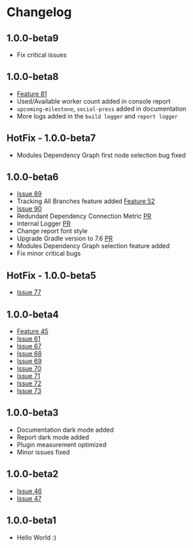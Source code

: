 <!--
 MIT License
 Copyright (c) 2022 Mehdi Janbarari (@janbarari)

 Permission is hereby granted, free of charge, to any person obtaining a copy
 of this software and associated documentation files (the "Software"), to deal
 in the Software without restriction, including without limitation the rights
 to use, copy, modify, merge, publish, distribute, sublicense, and/or sell
 copies of the Software, and to permit persons to whom the Software is
 furnished to do so, subject to the following conditions:

 The above copyright notice and this permission notice shall be included in all
 copies or substantial portions of the Software.

 THE SOFTWARE IS PROVIDED "AS IS", WITHOUT WARRANTY OF ANY KIND, EXPRESS OR
 IMPLIED, INCLUDING BUT NOT LIMITED TO THE WARRANTIES OF MERCHANTABILITY,
 FITNESS FOR A PARTICULAR PURPOSE AND NONINFRINGEMENT. IN NO EVENT SHALL THE
 AUTHORS OR COPYRIGHT HOLDERS BE LIABLE FOR ANY CLAIM, DAMAGES OR OTHER
 LIABILITY, WHETHER IN AN ACTION OF CONTRACT, TORT OR OTHERWISE, ARISING FROM,
 OUT OF OR IN CONNECTION WITH THE SOFTWARE OR THE USE OR OTHER DEALINGS IN THE
 SOFTWARE.
-->

# Changelog

## 1.0.0-beta9
* Fix critical issues

## 1.0.0-beta8
* [Feature 81](https://github.com/janbarari/gradle-analytics-plugin/issues/81)
* Used/Available worker count added in console report
* `upcoming-milestone`, `social-press` added in documentation 
* More logs added in the `build logger` and `report logger`

## HotFix - 1.0.0-beta7
* Modules Dependency Graph first node selection bug fixed

## 1.0.0-beta6
* [Issue 89](https://github.com/janbarari/gradle-analytics-plugin/issues/89)
* Tracking All Branches feature added [Feature 52](https://github.com/janbarari/gradle-analytics-plugin/issues/52)
* [Issue 90](https://github.com/janbarari/gradle-analytics-plugin/issues/90)
* Redundant Dependency Connection Metric [PR](https://github.com/janbarari/gradle-analytics-plugin/pull/93)
* Internal Logger [PR](https://github.com/janbarari/gradle-analytics-plugin/pull/86)
* Change report font style
* Upgrade Gradle version to 7.6 [PR](https://github.com/janbarari/gradle-analytics-plugin/pull/84)
* Modules Dependency Graph selection feature added
* Fix minor critical bugs

## HotFix - 1.0.0-beta5
* [Issue 77](https://github.com/janbarari/gradle-analytics-plugin/issues/77)

## 1.0.0-beta4
* [Feature 45](https://github.com/janbarari/gradle-analytics-plugin/issues/45)
* [Issue 61](https://github.com/janbarari/gradle-analytics-plugin/issues/61)
* [Issue 67](https://github.com/janbarari/gradle-analytics-plugin/issues/67)
* [Issue 68](https://github.com/janbarari/gradle-analytics-plugin/issues/68)
* [Issue 69](https://github.com/janbarari/gradle-analytics-plugin/issues/69)
* [Issue 70](https://github.com/janbarari/gradle-analytics-plugin/issues/70)
* [Issue 71](https://github.com/janbarari/gradle-analytics-plugin/issues/71)
* [Issue 72](https://github.com/janbarari/gradle-analytics-plugin/issues/72)
* [Issue 73](https://github.com/janbarari/gradle-analytics-plugin/issues/73)

## 1.0.0-beta3
* Documentation dark mode added
* Report dark mode added
* Plugin measurement optimized
* Minor issues fixed

## 1.0.0-beta2
* [Issue 46](https://github.com/janbarari/gradle-analytics-plugin/issues/46)
* [Issue 47](https://github.com/janbarari/gradle-analytics-plugin/issues/47)

## 1.0.0-beta1
* Hello World :)

